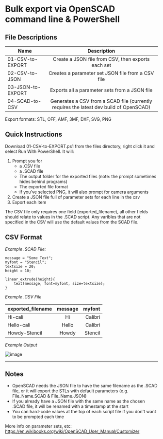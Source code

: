 # Bulk export via OpenSCAD command line & PowerShell

File Descriptions
-----

| Name             | Description                                                                            |
| -----------------|:--------------------------------------------------------------------------------------:|
| 01-CSV-to-EXPORT | Create a JSON file from CSV, then exports each set                                     |
| 02-CSV-to-JSON   | Creates a parameter set JSON file from a CSV file                                      |
| 03-JSON-to-EXPORT| Exports all a parameter sets from a JSON file                                          |
| 04-SCAD-to-CSV   | Generates a CSV from a SCAD file (currently requires the latest dev build of OpenSCAD) |

Export formats: STL, OFF, AMF, 3MF, DXF, SVG, PNG

Quick Instructions
-----

Download 01-CSV-to-EXPORT.ps1 from the files directory, right click it and select Run With PowerShell. It will:

1. Prompt you for 
    - a .CSV file
    - a .SCAD file
    - The output folder for the exported files (note: the prompt sometimes hides behind programs)
    - The exported file format
    - If you've selected PNG, it will also prompt for camera arguments
2. Create a JSON file full of parameter sets for each line in the csv
3. Export each item

The CSV file only requires one field (exported_filename), all other fields should relate to values in the .SCAD script. Any varibles that are not specified in the CSV will use the default values from the SCAD file.

CSV Format
-----

_Example .SCAD File:_

    message = "Some Text";
    myfont = "Stencil";
    textsize = 20;
    height = 10;

    linear_extrude(height){
        text(message, font=myfont, size=textsize);
    }

_Example .CSV File_

| exported_filename | message   | myfont  |
| ------------------|:---------:| -------:|
| Hi-cali           | Hi        | Calibri |
| Hello-cali        | Hello     | Calibri |
| Howdy-Stencil     | Howdy     | Stencil |

_Example Output_

![image](https://user-images.githubusercontent.com/50000826/140439376-16148446-163c-4ac3-9986-237b54ac9945.png)


-----

Notes
-----
* OpenSCAD needs the JSON file to have the same filename as the .SCAD file, or it will export the STLs with default parameters (e.g. File_Name.SCAD & File_Name.JSON)
* If you already have a JSON file with the same name as the chosen .SCAD file, it will be renamed with a timestamp at the start
* You can hard-code values at the top of each script file if you don't want to be prompted each time

More info on parameter sets, etc: https://en.wikibooks.org/wiki/OpenSCAD_User_Manual/Customizer
